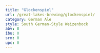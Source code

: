 ```yaml
---
title: "Glockenspiel"
url: /great-lakes-brewing/glockenspiel/
category: German Ale
style: South German-Style Weizenbock
abv: 8
ibu: 0
srm: 0
upc: 0
---
```


